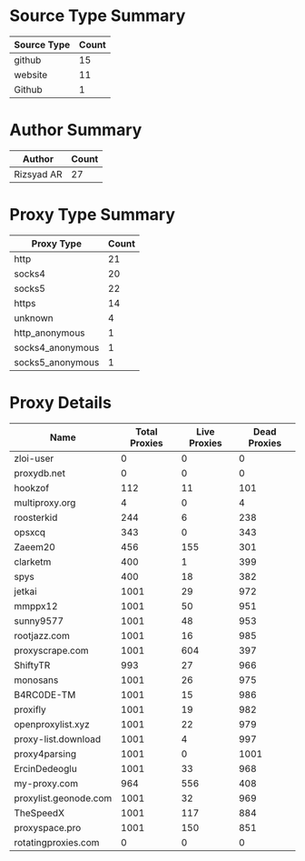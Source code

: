 # Source Type Summary

| Source Type | Count |
|-------------|-------|
| github | 15 |
| website | 11 |
| Github | 1 |


# Author Summary

| Author | Count |
|--------|-------|
| Rizsyad AR | 27 |


# Proxy Type Summary

| Proxy Type | Count |
|------------|-------|
| http | 21 |
| socks4 | 20 |
| socks5 | 22 |
| https | 14 |
| unknown | 4 |
| http_anonymous | 1 |
| socks4_anonymous | 1 |
| socks5_anonymous | 1 |


# Proxy Details

| Name | Total Proxies | Live Proxies | Dead Proxies |
|------|---------------|--------------|---------------|
| zloi-user | 0 | 0 | 0 |
| proxydb.net | 0 | 0 | 0 |
| hookzof | 112 | 11 | 101 |
| multiproxy.org | 4 | 0 | 4 |
| roosterkid | 244 | 6 | 238 |
| opsxcq | 343 | 0 | 343 |
| Zaeem20 | 456 | 155 | 301 |
| clarketm | 400 | 1 | 399 |
| spys | 400 | 18 | 382 |
| jetkai | 1001 | 29 | 972 |
| mmppx12 | 1001 | 50 | 951 |
| sunny9577 | 1001 | 48 | 953 |
| rootjazz.com | 1001 | 16 | 985 |
| proxyscrape.com | 1001 | 604 | 397 |
| ShiftyTR | 993 | 27 | 966 |
| monosans | 1001 | 26 | 975 |
| B4RC0DE-TM | 1001 | 15 | 986 |
| proxifly | 1001 | 19 | 982 |
| openproxylist.xyz | 1001 | 22 | 979 |
| proxy-list.download | 1001 | 4 | 997 |
| proxy4parsing | 1001 | 0 | 1001 |
| ErcinDedeoglu | 1001 | 33 | 968 |
| my-proxy.com | 964 | 556 | 408 |
| proxylist.geonode.com | 1001 | 32 | 969 |
| TheSpeedX | 1001 | 117 | 884 |
| proxyspace.pro | 1001 | 150 | 851 |
| rotatingproxies.com | 0 | 0 | 0 |
